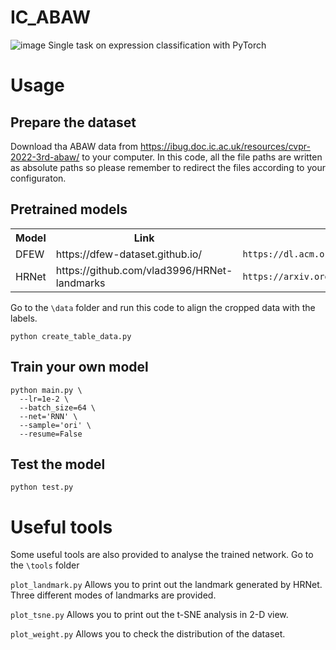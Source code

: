 # IC_ABAW
![image](https://user-images.githubusercontent.com/48800547/158078670-d79283e9-5d9e-4f8b-9962-52bb089459c3.png)
Single task on expression classification with PyTorch

# Usage
## Prepare the dataset
Download tha ABAW data from https://ibug.doc.ic.ac.uk/resources/cvpr-2022-3rd-abaw/ to your computer. In this code, all the file paths are written as absolute paths so please remember to redirect the files according to your configuraton.

## Pretrained models
<table>
  <tr>
    <th>Model</th>
    <th>Link</th>
    <th>Citation</th>
  </tr>
  <tr>
    <td>DFEW</td>
    <td>https://dfew-dataset.github.io/</td>
    <td><code itemprop="citation">https://dl.acm.org/doi/10.1145/3394171.3413620</code></td>
  </tr>
  <tr>
    <td>HRNet</td>
    <td>https://github.com/vlad3996/HRNet-landmarks</td>
    <td><code itemprop="citation">https://arxiv.org/pdf/1908.07919.pdf</code></td>
  </tr>
</table>

Go to the `\data` folder and run this code to align the cropped data with the labels.
```shell
python create_table_data.py 
```

## Train your own model
```shell
python main.py \
  --lr=1e-2 \
  --batch_size=64 \
  --net='RNN' \
  --sample='ori' \
  --resume=False
```

## Test the model
```shell
python test.py 
```

# Useful tools
Some useful tools are also provided to analyse the trained network.
Go to the `\tools` folder

`plot_landmark.py` Allows you to print out the landmark generated by HRNet. Three different modes of landmarks are provided.

`plot_tsne.py` Allows you to print out the t-SNE analysis in 2-D view.

`plot_weight.py` Allows you to check the distribution of the dataset.



